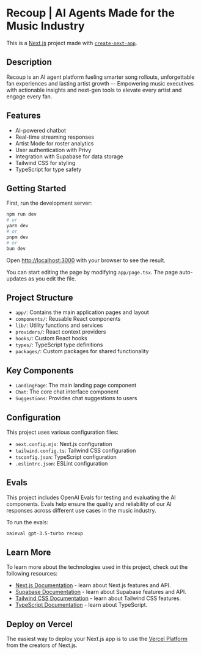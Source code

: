 # Recoup | AI Agents Made for the Music Industry

This is a [Next.js](https://nextjs.org) project made with [`create-next-app`](https://nextjs.org/docs/app/api-reference/cli/create-next-app).

## Description

Recoup is an AI agent platform fueling smarter song rollouts, unforgettable fan experiences and lasting artist growth -- Empowering music executives with actionable insights and next-gen tools to elevate every artist and engage every fan.

## Features

- AI-powered chatbot
- Real-time streaming responses
- Artist Mode for roster analytics
- User authentication with Privy
- Integration with Supabase for data storage
- Tailwind CSS for styling
- TypeScript for type safety

## Getting Started

First, run the development server:

```bash
npm run dev
# or
yarn dev
# or
pnpm dev
# or
bun dev
```

Open [http://localhost:3000](http://localhost:3000) with your browser to see the result.

You can start editing the page by modifying `app/page.tsx`. The page auto-updates as you edit the file.

## Project Structure

- `app/`: Contains the main application pages and layout
- `components/`: Reusable React components
- `lib/`: Utility functions and services
- `providers/`: React context providers
- `hooks/`: Custom React hooks
- `types/`: TypeScript type definitions
- `packages/`: Custom packages for shared functionality

## Key Components

- `LandingPage`: The main landing page component
- `Chat`: The core chat interface component
- `Suggestions`: Provides chat suggestions to users

## Configuration

This project uses various configuration files:

- `next.config.mjs`: Next.js configuration
- `tailwind.config.ts`: Tailwind CSS configuration
- `tsconfig.json`: TypeScript configuration
- `.eslintrc.json`: ESLint configuration

## Evals

This project includes OpenAI Evals for testing and evaluating the AI components. Evals help ensure the quality and reliability of our AI responses across different use cases in the music industry.

To run the evals:

```bash
oaieval gpt-3.5-turbo recoup
```

## Learn More

To learn more about the technologies used in this project, check out the following resources:

- [Next.js Documentation](https://nextjs.org/docs) - learn about Next.js features and API.
- [Supabase Documentation](https://supabase.io/docs) - learn about Supabase features and API.
- [Tailwind CSS Documentation](https://tailwindcss.com/docs) - learn about Tailwind CSS features.
- [TypeScript Documentation](https://www.typescriptlang.org/docs/) - learn about TypeScript.

## Deploy on Vercel

The easiest way to deploy your Next.js app is to use the [Vercel Platform](https://vercel.com/new?utm_medium=default-template&filter=next.js&utm_source=create-next-app&utm_campaign=create-next-app-readme) from the creators of Next.js.
